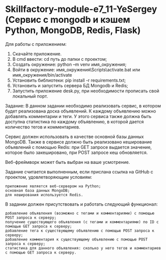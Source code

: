 # Skillfactory-module-e7_11-YeSergey (Сервис с mongodb и кэшем Python, MongoDB, Redis, Flask)
Для работы с приложением:
1. Скачайте приложение.
2. В cmd ввести: cd путь до папки с проектом;
3. Создать окружение: python –m venv имя_окружения;
4. Войти в окружение: имя_окружения\Scripts\activate.bat или имя_окружения/bin/activate
5. Установить библиотеки: pip install -r requirements.txt;
6. Установить и запустить сервера БД Mongodb и Redis;
7. Запустить приложение desk.py, при необходимости прописать свой локальный порт.

Задание:
В данном задании необходимо реализовать сервис, в котором будет реализована доска объявлений. К каждому объявлению можно добавлять комментарии и теги. У этого сервиса также должна быть доступна статистика по каждому объявлению, в которой дается количество тегов и комментариев.

Сервис должен использовать в качестве основной базы данных MongoDB. Также в сервисе должно быть реализовано кеширование объявлений с помощью Redis: при GET запросе выдается значение, которое было закешировано, при POST запросе кеш обновляется.

Веб-фреймворк может быть выбран на ваше усмотрение.

Задание считается выполненным, если прислана ссылка на GitHub с проектом, удовлетворяющим условиям:

    приложение является веб-сервером на Python;
    основная база данных MongoDB;
    для кеширования используется Redis.

В задании должен присутствовать и работать следующий функционал:

    добавление объявления (возможно с тегами и комментариями) с помощью POST запроса к серверу;
    получение существующего объявления (с тегами и комментариями) по ID с помощью GET запроса к серверу;
    добавление тега к существующему объявлению с помощью POST запроса к серверу;
    добавление комментария к существующему объявлению с помощью POST запроса к серверу;
    статистика для данного объявления: сколько у него тегов и комментариев с помощью GET запроса к серверу.
